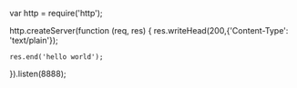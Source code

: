 var http = require('http');

http.createServer(function (req, res) {
	res.writeHead(200,{'Content-Type': 'text/plain'});

	res.end('hello world');
}).listen(8888);
